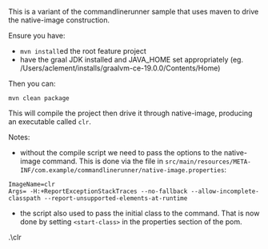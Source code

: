 This is a variant of the commandlinerunner sample that uses maven to drive the native-image construction.

Ensure you have:
- `mvn install`ed the root feature project
- have the graal JDK installed and JAVA_HOME set appropriately (eg. /Users/aclement/installs/graalvm-ce-19.0.0/Contents/Home)

Then you can:

`mvn clean package`

This will compile the project then drive it through native-image, producing an executable called `clr`.

Notes:
- without the compile script we need to pass the options to the native-image command. This is done via the file in `src/main/resources/META-INF/com.example/commandlinerunner/native-image.properties`:
```
ImageName=clr
Args= -H:+ReportExceptionStackTraces --no-fallback --allow-incomplete-classpath --report-unsupported-elements-at-runtime
```
- the script also used to pass the initial class to the command. That is now done by setting `<start-class>` in the properties section of the pom.


.\clr
